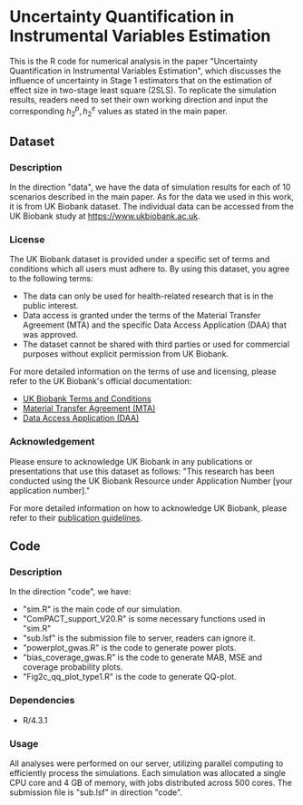 # Uncertainty Quantification in Instrumental Variables Estimation
This is the R code for numerical analysis in the paper "Uncertainty Quantification in Instrumental Variables Estimation", which discusses the influence of uncertainty in Stage 1 estimators that on the estimation of effect size in two-stage least square (2SLS). To replicate the simulation results, readers need to set their own working direction and input the corresponding $h_{2}^{p}, h_{2}^{e}$ values as stated in the main paper.

## Dataset
### Description
In the direction "data", we have the data of simulation results for each of 10 scenarios described in the main paper. As for the data we used in this work, it is from UK Biobank dataset. The individual data can be accessed from the UK Biobank study at https://www.ukbiobank.ac.uk.

### License
The UK Biobank dataset is provided under a specific set of terms and conditions which all users must adhere to. By using this dataset, you agree to the following terms:

- The data can only be used for health-related research that is in the public interest.
- Data access is granted under the terms of the Material Transfer Agreement (MTA) and the specific Data Access Application (DAA) that was approved.
- The dataset cannot be shared with third parties or used for commercial purposes without explicit permission from UK Biobank.

For more detailed information on the terms of use and licensing, please refer to the UK Biobank's official documentation:
- [UK Biobank Terms and Conditions](https://www.ukbiobank.ac.uk/enable-your-research/approved-research/legal-agreements)
- [Material Transfer Agreement (MTA)](https://www.ukbiobank.ac.uk/media/g0jjlycd/uk-biobank-material-transfer-agreement.pdf)
- [Data Access Application (DAA)](https://www.ukbiobank.ac.uk/enable-your-research/approved-research/register)

### Acknowledgement
Please ensure to acknowledge UK Biobank in any publications or presentations that use this dataset as follows:
"This research has been conducted using the UK Biobank Resource under Application Number [your application number]."

For more detailed information on how to acknowledge UK Biobank, please refer to their [publication guidelines](https://www.ukbiobank.ac.uk/media/uz5f3zpp/publications-policy.pdf).

## Code
### Description
In the direction "code", we have:
* "sim.R" is the main code of our simulation.
* "ComPACT_support_V20.R" is some necessary functions used in "sim.R"
* "sub.lsf" is the submission file to server, readers can ignore it.
* "powerplot_gwas.R" is the code to generate power plots.
* "bias_coverage_gwas.R" is the code to generate MAB, MSE and coverage probability plots.
* "Fig2c_qq_plot_type1.R" is the code to generate QQ-plot.

### Dependencies
- R/4.3.1

### Usage
All analyses were performed on our server, utilizing parallel computing to efficiently process the simulations. Each simulation was allocated a single CPU core and 4 GB of memory, with jobs distributed across 500 cores. The submission file is "sub.lsf" in direction "code".

